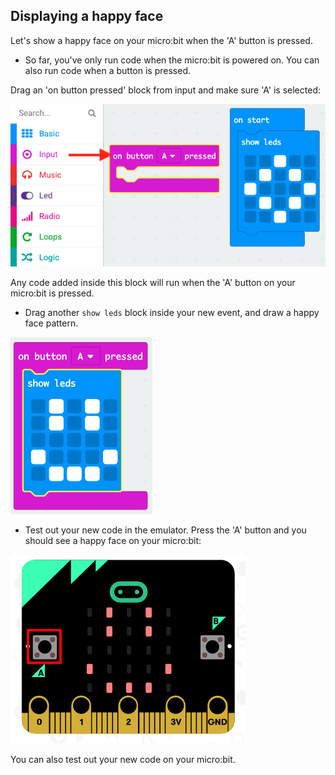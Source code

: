 ## Displaying a happy face

Let's show a happy face on your micro:bit when the 'A' button is pressed.

+ So far, you've only run code when the micro:bit is powered on. You can also run code when a button is pressed.

Drag an 'on button pressed' block from input and make sure 'A' is selected:

![ruutukaappaus](images/badge-button-a.png)

Any code added inside this block will run when the 'A' button on your micro:bit is pressed.

+ Drag another `show leds` block inside your new event, and draw a happy face pattern.

![ruutukaappaus](images/badge-happy.png)

+ Test out your new code in the emulator. Press the 'A' button and you should see a happy face on your micro:bit:

![ruutukaappaus](images/badge-happy-emulator.png)

You can also test out your new code on your micro:bit.